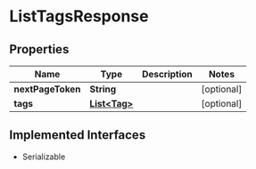 

# ListTagsResponse


## Properties

| Name | Type | Description | Notes |
|------------ | ------------- | ------------- | -------------|
|**nextPageToken** | **String** |  |  [optional] |
|**tags** | [**List&lt;Tag&gt;**](Tag.md) |  |  [optional] |


## Implemented Interfaces

* Serializable

